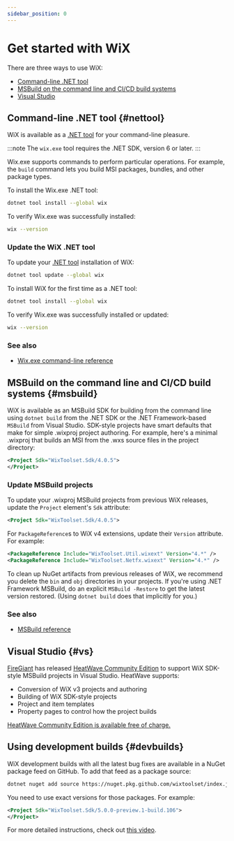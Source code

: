 ```yaml
---
sidebar_position: 0
---
```


# Get started with WiX

There are three ways to use WiX:

- [Command-line .NET tool](#nettool)
- [MSBuild on the command line and CI/CD build systems](#msbuild)
- [Visual Studio](#vs)


## Command-line .NET tool {#nettool}

WiX is available as a [.NET tool](https://learn.microsoft.com/en-us/dotnet/core/tools/global-tools) for your command-line pleasure.

:::note
The `wix.exe` tool requires the .NET SDK, version 6 or later.
:::

Wix.exe supports commands to perform particular operations. For example, the `build` command lets you build MSI packages, bundles, and other package types.

To install the Wix.exe .NET tool:

```sh
dotnet tool install --global wix
```

To verify Wix.exe was successfully installed:

```sh
wix --version
```

### Update the WiX .NET tool

To update your [.NET tool](https://learn.microsoft.com/en-us/dotnet/core/tools/global-tools) installation of WiX:

```sh
dotnet tool update --global wix
```

To install WiX for the first time as a .NET tool:

```sh
dotnet tool install --global wix
```

To verify Wix.exe was successfully installed or updated:

```sh
wix --version
```

### See also
- [Wix.exe command-line reference](./tools/wixexe.md)


## MSBuild on the command line and CI/CD build systems {#msbuild}

WiX is available as an MSBuild SDK for building from the command line using `dotnet build` from the .NET SDK or the .NET Framework-based `MSBuild` from Visual Studio. SDK-style projects have smart defaults that make for simple .wixproj project authoring. For example, here's a minimal .wixproj that builds an MSI from the .wxs source files in the project directory:

```xml
<Project Sdk="WixToolset.Sdk/4.0.5">
</Project>
```

### Update MSBuild projects

To update your .wixproj MSBuild projects from previous WiX releases, update the `Project` element's `Sdk` attribute:

```xml
<Project Sdk="WixToolset.Sdk/4.0.5">
```

For `PackageReference`s to WiX v4 extensions, update their `Version` attribute. For example:

```xml
<PackageReference Include="WixToolset.Util.wixext" Version="4.*" />
<PackageReference Include="WixToolset.Netfx.wixext" Version="4.*" />
```

To clean up NuGet artifacts from previous releases of WiX, we recommend you delete the `bin` and `obj` directories in your projects. If you're using .NET Framework MSBuild, do an explicit `MSBuild -Restore` to get the latest version restored. (Using `dotnet build` does that implicitly for you.)

### See also
- [MSBuild reference](./tools/msbuild.md)


## Visual Studio {#vs}

[FireGiant](https://www.firegiant.com/) has released [HeatWave Community Edition][heatwave] to support WiX SDK-style MSBuild projects in Visual Studio. HeatWave supports:

- Conversion of WiX v3 projects and authoring
- Building of WiX SDK-style projects
- Project and item templates
- Property pages to control how the project builds

[HeatWave Community Edition is available free of charge.][heatwave]


[heatwave]: https://www.firegiant.com/wix/heatwave/


## Using development builds {#devbuilds}

WiX development builds with all the latest bug fixes are available in a NuGet package feed on GitHub. To add that feed as a package source:

```sh
dotnet nuget add source https://nuget.pkg.github.com/wixtoolset/index.json -n wixtoolset -u <username> -p <access-token>
```

You need to use exact versions for those packages. For example:

```xml
<Project Sdk="WixToolset.Sdk/5.0.0-preview.1-build.106">
</Project>
```

For more detailed instructions, check out [this video](https://youtu.be/2iIjq6zt6z0).
